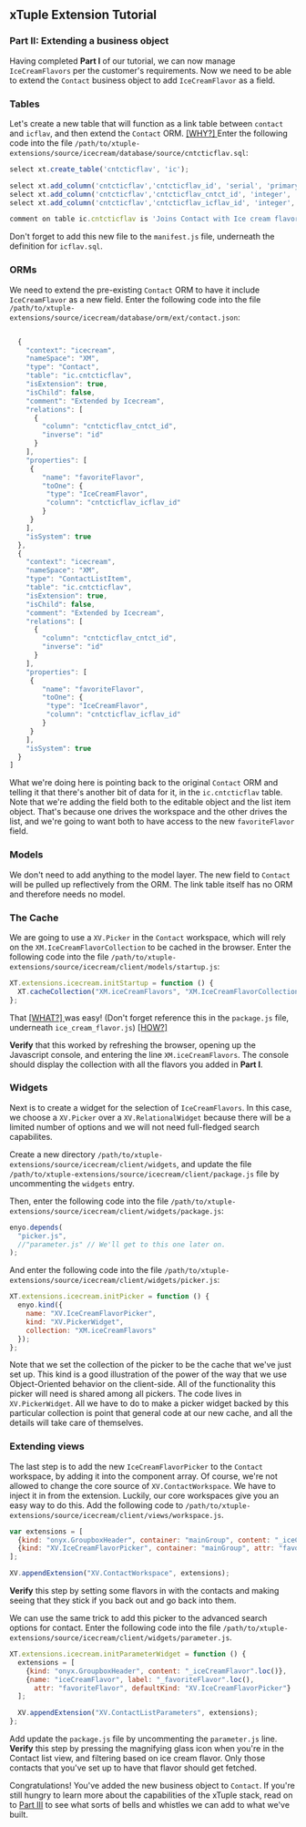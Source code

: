 ## xTuple Extension Tutorial
### Part II: Extending a business object

Having completed **Part I** of our tutorial, we can now manage `IceCreamFlavors` per the customer's requirements. Now we need to be able to extend the `Contact` business object to add `IceCreamFlavor` as a field.

### Tables

Let's create a new table that will function as a link table between `contact` and `icflav`, and then extend the `Contact` ORM.
[ [WHY?] ](TUTORIAL-FAQ.md#why-do-we-need-a-new-table-to-extend-contact)
Enter the following code into the file `/path/to/xtuple-extensions/source/icecream/database/source/cntcticflav.sql`:


```javascript
select xt.create_table('cntcticflav', 'ic');

select xt.add_column('cntcticflav','cntcticflav_id', 'serial', 'primary key', 'ic');
select xt.add_column('cntcticflav','cntcticflav_cntct_id', 'integer', 'references cntct (cntct_id)', 'ic');
select xt.add_column('cntcticflav','cntcticflav_icflav_id', 'integer', 'references ic.icflav (icflav_id)', 'ic');

comment on table ic.cntcticflav is 'Joins Contact with Ice cream flavor';
```

Don't forget to add this new file to the `manifest.js` file, underneath the definition for `icflav.sql`.

### ORMs

We need to extend the pre-existing `Contact` ORM to have it include `IceCreamFlavor` as a new field. Enter the following code into the file `/path/to/xtuple-extensions/source/icecream/database/orm/ext/contact.json`:

```javascript

  {
    "context": "icecream",
    "nameSpace": "XM",
    "type": "Contact",
    "table": "ic.cntcticflav",
    "isExtension": true,
    "isChild": false,
    "comment": "Extended by Icecream",
    "relations": [
      {
        "column": "cntcticflav_cntct_id",
        "inverse": "id"
      }
    ],
    "properties": [
     {
        "name": "favoriteFlavor",
        "toOne": {
         "type": "IceCreamFlavor",
         "column": "cntcticflav_icflav_id"
        }
     }
    ],
    "isSystem": true
  },
  {
    "context": "icecream",
    "nameSpace": "XM",
    "type": "ContactListItem",
    "table": "ic.cntcticflav",
    "isExtension": true,
    "isChild": false,
    "comment": "Extended by Icecream",
    "relations": [
      {
        "column": "cntcticflav_cntct_id",
        "inverse": "id"
      }
    ],
    "properties": [
     {
        "name": "favoriteFlavor",
        "toOne": {
         "type": "IceCreamFlavor",
         "column": "cntcticflav_icflav_id"
        }
     }
    ],
    "isSystem": true
  }
]
```

What we're doing here is pointing back to the original `Contact` ORM and telling it that there's another bit of data for it, in the `ic.cntcticflav` table. Note that we're adding the field both to the editable object and the list item object. That's because one drives the workspace and the other drives the list, and we're going to want both to have access to the new `favoriteFlavor` field.

### Models

We don't need to add anything to the model layer. The new field to `Contact` will be pulled up reflectively from the ORM. The link table itself has no ORM and therefore needs no model.

### The Cache

We are going to use a `XV.Picker` in the `Contact` workspace, which will rely on the `XM.IceCreamFlavorCollection` to be cached in the browser. Enter the following code into the file `/path/to/xtuple-extensions/source/icecream/client/models/startup.js`:

```javascript
XT.extensions.icecream.initStartup = function () {
  XT.cacheCollection("XM.iceCreamFlavors", "XM.IceCreamFlavorCollection");
};
```

That 
[ [WHAT?] ](TUTORIAL-FAQ.md#what-is-the-xm-collection-cache)
was easy! (Don't forget reference this in the `package.js` file, underneath `ice_cream_flavor.js`)
[ [HOW?] ](https://github.com/xtuple/xtuple-extensions/blob/master/sample/icecream/client/models/package.js)

**Verify** that this worked by refreshing the browser, opening up the Javascript console, and entering the line `XM.iceCreamFlavors`. The console should display the collection with all the flavors you added in **Part I**. 

### Widgets

Next is to create a widget for the selection of `IceCreamFlavors`. In this case, we choose a `XV.Picker` over a `XV.RelationalWidget` because there will be a limited number of options and we will not need full-fledged search capabilites.

Create a new directory `/path/to/xtuple-extensions/source/icecream/client/widgets`, and update the file `/path/to/xtuple-extensions/source/icecream/client/package.js` file by uncommenting the `widgets` entry.

Then, enter the following code into the file `/path/to/xtuple-extensions/source/icecream/client/widgets/package.js`:

```javascript
enyo.depends(
  "picker.js",
  //"parameter.js" // We'll get to this one later on.
);
```

And enter the following code into the file `/path/to/xtuple-extensions/source/icecream/client/widgets/picker.js`:

```javascript
XT.extensions.icecream.initPicker = function () {
  enyo.kind({
    name: "XV.IceCreamFlavorPicker",
    kind: "XV.PickerWidget",
    collection: "XM.iceCreamFlavors"
  });
};
```

Note that we set the collection of the picker to be the cache that we've just set up. This kind is a good illustration of the power of the way that we use Object-Oriented behavior on the client-side. All of the functionality this picker will need is shared among all pickers. The code lives in `XV.PickerWidget`. All we have to do to make a picker widget backed by this particular collection is point that general code at our new cache, and all the details will take care of themselves.

### Extending views

The last step is to add the new `IceCreamFlavorPicker` to the `Contact` workspace, by adding it into the component array. Of course, we're not allowed to change the core source of `XV.ContactWorkspace`. We have to inject it in from the extension. Luckily, our core workspaces give you an easy way to do this. Add the following code to `/path/to/xtuple-extensions/source/icecream/client/views/workspace.js`.

```javascript
var extensions = [
  {kind: "onyx.GroupboxHeader", container: "mainGroup", content: "_iceCreamFlavor".loc()},
  {kind: "XV.IceCreamFlavorPicker", container: "mainGroup", attr: "favoriteFlavor" }
];

XV.appendExtension("XV.ContactWorkspace", extensions);
```

**Verify** this step by setting some flavors in with the contacts and making seeing that they stick if you back out and go back into them.

We can use the same trick to add this picker to the advanced search options for contact. Enter the following code into the file `/path/to/xtuple-extensions/source/icecream/client/widgets/parameter.js`.

```javascript
XT.extensions.icecream.initParameterWidget = function () {
  extensions = [
    {kind: "onyx.GroupboxHeader", content: "_iceCreamFlavor".loc()},
    {name: "iceCreamFlavor", label: "_favoriteFlavor".loc(),
      attr: "favoriteFlavor", defaultKind: "XV.IceCreamFlavorPicker"}
  ];

  XV.appendExtension("XV.ContactListParameters", extensions);
};
```

Add update the `package.js` file by uncommenting the `parameter.js` line. **Verify** this step by pressing the magnifying glass icon when you're in the Contact list view, and filtering based on ice cream flavor. Only those contacts that you've set up to have that flavor should get fetched.

Congratulations! You've added the new business object to `Contact`. If you're still hungry to learn more about the capabilities of the xTuple stack, read on to [Part III](TUTORIAL3.md) to see what sorts of bells and whistles we can add to what we've built.
